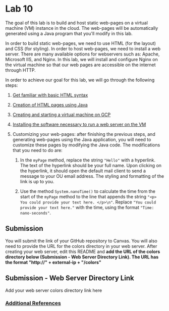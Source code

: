 # Lab 10

The goal of this lab is to build and host static web-pages on a virtual machine (VM) instance in the cloud. The web-pages will be automatically generated using a Java program that you'll modify in this lab. 

In order to build static web-pages, we need to use HTML (for the layout) and CSS (for styling). In order to host web-pages, we need to install a web server. There are many available options for webservers such as: Apache, Microsoft IIS, and Nginx. In this lab, we will install and configure Nginx on the virtual machine so that our web pages are accessible on the internet through HTTP.

In order to achieve our goal for this lab, we will go through the following steps:
1. [Get familiar with basic HTML syntax](basicHtmlPage.md)
2. [Creation of HTML pages using Java](src/html/MakePage.java)
3. [Creating and starting a virtual machine on GCP](gcp-console.md)
4. [Installing the software necessary to run a web server on the VM](ssh.md)
5.  Customizing your web-pages: after finishing the previous steps, and generating web-pages using the Java application, you will need to customize these pages by modifying the Java code. The modifications that you need to do are:

	1. In the `myPage` method, replace the string `"Hello"` with a hyperlink. The text of the hyperlink should be your full name. Upon clicking on the hyperlink, it should open the default mail client to send a message to your OU email address. The styling and formatting of the link is up to you. 

	2. Use the method `System.nanoTime()` to calculate the time from the start of the `myPage` method to the line that appends the string `"<p> You could provide your text here. </p>\n"`. Replace `"You could provide your text here."` with the time, using the format `"Time: nano-seconds"`.

## Submission
You will submit the link of your GitHub repository to Canvas. You will also need to provide the URL for the colors directory in your web server. After creating your web server, edit this README and **add the URL of the colors directory below (Submission - Web Server Directory Link). The URL has the format "http://" + external-ip + "/colors"**

## Submission - Web Server Directory Link
Add your web server colors directory link here



### [Additional References](references.md)
